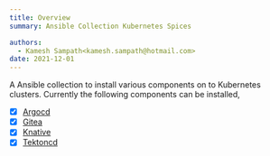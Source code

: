 ```yaml
---
title: Overview
summary: Ansible Collection Kubernetes Spices

authors:
  - Kamesh Sampath<kamesh.sampath@hotmail.com>
date: 2021-12-01
---
```


A Ansible collection to install various components on to Kubernetes clusters. Currently the following components can be installed,

- [x] [Argocd](./role_argocd.md)
- [x] [Gitea](./role_gitea.md)
- [x] [Knative](./role_knative.md)
- [x] [Tektoncd](./role_tekton.md)
